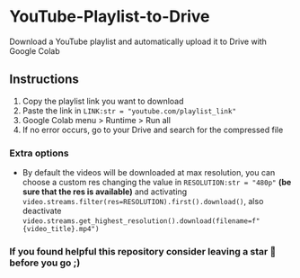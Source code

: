 # YouTube-Playlist-to-Drive
Download a YouTube playlist and automatically upload it to Drive with Google Colab

## Instructions
1. Copy the playlist link you want to download
2. Paste the link in ```LINK:str = "youtube.com/playlist_link"```
3. Google Colab menu > Runtime > Run all
4. If no error occurs, go to your Drive and search for the compressed file

### Extra options
- By default the videos will be downloaded at max resolution, you can choose a custom res changing the value in ```RESOLUTION:str = "480p"``` **(be sure that the res is available)** and activating ```video.streams.filter(res=RESOLUTION).first().download()```, also deactivate ```video.streams.get_highest_resolution().download(filename=f"{video_title}.mp4")```

### If you found helpful this repository consider leaving a star 🌟 before you go ;)
